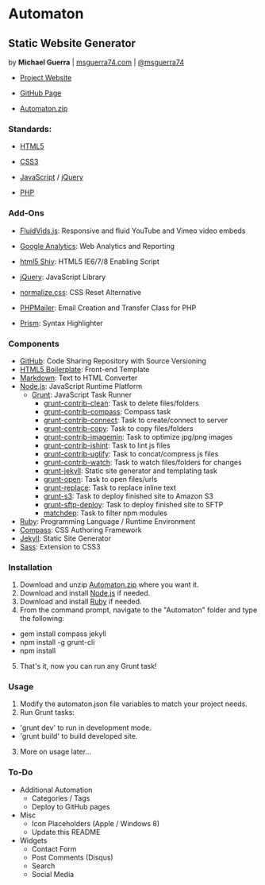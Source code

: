 Automaton
=========

Static Website Generator
------------------------

by **Michael Guerra** | [msguerra74.com][] | [@msguerra74][]

- [Project Website][]
- [GitHub Page][]
- [Automaton.zip][]

  [msguerra74.com]: http://msguerra74.com
  [@msguerra74]: http://twitter.com/msguerra74
  [Project Website]: http://msguerra74.github.io/Automaton/
  [GitHub Page]: http://github.com/msguerra74/Automaton/
  [Automaton.zip]: http://github.com/msguerra74/Automaton/zipball/master/

### Standards:

- [HTML5][]
- [CSS3][]
- [JavaScript][] / [jQuery][]
- [PHP][]

  [HTML5]: http://www.w3.org/html/wg/drafts/html/master/
  [CSS3]: http://www.w3.org/Style/CSS/current-work.en.html
  [JavaScript]: http://developer.mozilla.org/en-US/docs/Web/JavaScript/
  [jQuery]: http://jquery.com
  [PHP]: http://php.net

### Add-Ons

- [FluidVids.js][]: Responsive and fluid YouTube and Vimeo video embeds
- [Google Analytics][]: Web Analytics and Reporting
- [html5 Shiv][]: HTML5 IE6/7/8 Enabling Script
- [jQuery][]: JavaScript Library
- [normalize.css][]: CSS Reset Alternative
- [PHPMailer][]: Email Creation and Transfer Class for PHP
- [Prism][]: Syntax Highlighter

  [FluidVids.js]: http://github.com/toddmotto/fluidvids/
  [Google Analytics]: http://google.com/analytics/
  [html5 Shiv]: http://github.com/aFarkas/html5shiv/
  [jQuery]: http://jquery.com
  [normalize.css]: http://github.com/necolas/normalize.css/tree/v1/
  [PHPMailer]: http://github.com/Synchro/PHPMailer/
  [Prism]: http://prismjs.com

### Components

- [GitHub][]: Code Sharing Repository with Source Versioning
- [HTML5 Boilerplate][]: Front-end Template
- [Markdown][]: Text to HTML Converter
- [Node.js][]: JavaScript Runtime Platform
    - [Grunt][]: JavaScript Task Runner
      - [grunt-contrib-clean][]: Task to delete files/folders
      - [grunt-contrib-compass][]: Compass task
      - [grunt-contrib-connect][]: Task to create/connect to server
      - [grunt-contrib-copy][]: Task to copy files/folders
      - [grunt-contrib-imagemin][]: Task to optimize jpg/png images
      - [grunt-contrib-jshint][]: Task to lint js files
      - [grunt-contrib-uglify][]: Task to concat/compress js files
      - [grunt-contrib-watch][]: Task to watch files/folders for changes
      - [grunt-jekyll][]: Static site generator and templating task
      - [grunt-open][]: Task to open files/urls
      - [grunt-replace][]: Task to replace inline text
      - [grunt-s3][]: Task to deploy finished site to Amazon S3
      - [grunt-sftp-deploy][]: Task to deploy finished site to SFTP
      - [matchdep][]: Task to filter npm modules
- [Ruby][]: Programming Language / Runtime Environment
 - [Compass][]: CSS Authoring Framework
 - [Jekyll][]: Static Site Generator
 - [Sass][]: Extension to CSS3

  [GitHub]: http://github.com/msguerra74/
  [HTML5 Boilerplate]: http://github.com/h5bp/html5-boilerplate/
  [Markdown]: http://daringfireball.net/projects/markdown/
  [Node.js]: http://nodejs.org
  [Grunt]: http://gruntjs.com
  [grunt-contrib-clean]: http://npmjs.org/package/grunt-contrib-clean/
  [grunt-contrib-compass]: http://npmjs.org/package/grunt-contrib-compass/
  [grunt-contrib-connect]: http://npmjs.org/package/grunt-contrib-connect/
  [grunt-contrib-copy]: http://npmjs.org/package/grunt-contrib-copy/
  [grunt-contrib-imagemin]: http://npmjs.org/package/grunt-contrib-imagemin/
  [grunt-contrib-jshint]: http://npmjs.org/package/grunt-contrib-jshint/
  [grunt-contrib-uglify]: http://npmjs.org/package/grunt-contrib-uglify/
  [grunt-contrib-watch]: http://npmjs.org/package/grunt-contrib-watch/
  [grunt-jekyll]: http://npmjs.org/package/grunt-jekyll/
  [grunt-open]: http://npmjs.org/package/grunt-open/
  [grunt-replace]: http://npmjs.org/package/grunt-replace/
  [grunt-s3]: http://npmjs.org/package/grunt-s3/
  [grunt-sftp-deploy]: http://npmjs.org/package/grunt-sftp-deploy/
  [matchdep]: http://npmjs.org/package/matchdep/
  [Ruby]: http://ruby-lang.org/en/
  [Compass]: http://compass-style.org
  [Jekyll]: http://jekyllrb.com
  [Sass]: http://sass-lang.com

### Installation

1. Download and unzip [Automaton.zip][] where you want it.
2. Download and install [Node.js][] if needed.
3. Download and install [Ruby][] if needed.
4. From the command prompt, navigate to the "Automaton" folder and type the following:
 - gem install compass jekyll
 - npm install -g grunt-cli
 - npm install
5. That's it, now you can run any Grunt task!

  [Automaton.zip]: http://github.com/msguerra74/Automaton/zipball/master/
  [Node.js]: http://nodejs.org
  [Ruby]: http://ruby-lang.org/en/

### Usage

1. Modify the automaton.json file variables to match your project needs.
2. Run Grunt tasks:
 - 'grunt dev' to run in development mode.
 - 'grunt build' to build developed site.
3. More on usage later...

### To-Do

- Additional Automation
  - Categories / Tags
  - Deploy to GitHub pages
- Misc
  - Icon Placeholders (Apple / Windows 8)
  - Update this README
- Widgets
  - Contact Form
  - Post Comments (Disqus)
  - Search
  - Social Media